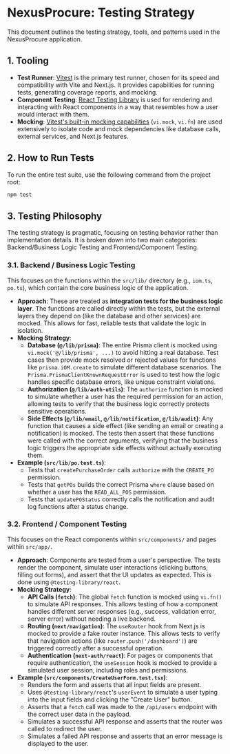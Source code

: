 # NexusProcure: Testing Strategy

This document outlines the testing strategy, tools, and patterns used in the NexusProcure application.

## 1. Tooling

*   **Test Runner**: [Vitest](https://vitest.dev/) is the primary test runner, chosen for its speed and compatibility with Vite and Next.js. It provides capabilities for running tests, generating coverage reports, and mocking.
*   **Component Testing**: [React Testing Library](https://testing-library.com/docs/react-testing-library/intro/) is used for rendering and interacting with React components in a way that resembles how a user would interact with them.
*   **Mocking**: [Vitest's built-in mocking capabilities](https://vitest.dev/guide/mocking.html) (`vi.mock`, `vi.fn`) are used extensively to isolate code and mock dependencies like database calls, external services, and Next.js features.

## 2. How to Run Tests

To run the entire test suite, use the following command from the project root:

```bash
npm test
```

## 3. Testing Philosophy

The testing strategy is pragmatic, focusing on testing behavior rather than implementation details. It is broken down into two main categories: Backend/Business Logic Testing and Frontend/Component Testing.

### 3.1. Backend / Business Logic Testing

This focuses on the functions within the `src/lib/` directory (e.g., `iom.ts`, `po.ts`), which contain the core business logic of the application.

*   **Approach**: These are treated as **integration tests for the business logic layer**. The functions are called directly within the tests, but the external layers they depend on (like the database and other services) are mocked. This allows for fast, reliable tests that validate the logic in isolation.
*   **Mocking Strategy**:
    *   **Database (`@/lib/prisma`)**: The entire Prisma client is mocked using `vi.mock('@/lib/prisma', ...)` to avoid hitting a real database. Test cases then provide mock resolved or rejected values for functions like `prisma.iOM.create` to simulate different database scenarios. The `Prisma.PrismaClientKnownRequestError` is used to test how the logic handles specific database errors, like unique constraint violations.
    *   **Authorization (`@/lib/auth-utils`)**: The `authorize` function is mocked to simulate whether a user has the required permission for an action, allowing tests to verify that the business logic correctly protects sensitive operations.
    *   **Side Effects (`@/lib/email`, `@/lib/notification`, `@/lib/audit`)**: Any function that causes a side effect (like sending an email or creating a notification) is mocked. The tests then assert that these functions were called with the correct arguments, verifying that the business logic triggers the appropriate side effects without actually executing them.
*   **Example (`src/lib/po.test.ts`)**:
    *   Tests that `createPurchaseOrder` calls `authorize` with the `CREATE_PO` permission.
    *   Tests that `getPOs` builds the correct Prisma `where` clause based on whether a user has the `READ_ALL_POS` permission.
    *   Tests that `updatePOStatus` correctly calls the notification and audit log functions after a status change.

### 3.2. Frontend / Component Testing

This focuses on the React components within `src/components/` and pages within `src/app/`.

*   **Approach**: Components are tested from a user's perspective. The tests render the component, simulate user interactions (clicking buttons, filling out forms), and assert that the UI updates as expected. This is done using `@testing-library/react`.
*   **Mocking Strategy**:
    *   **API Calls (`fetch`)**: The global `fetch` function is mocked using `vi.fn()` to simulate API responses. This allows testing of how a component handles different server responses (e.g., success, validation error, server error) without needing a live backend.
    *   **Routing (`next/navigation`)**: The `useRouter` hook from Next.js is mocked to provide a fake router instance. This allows tests to verify that navigation actions (like `router.push('/dashboard')`) are triggered correctly after a successful operation.
    *   **Authentication (`next-auth/react`)**: For pages or components that require authentication, the `useSession` hook is mocked to provide a simulated user session, including roles and permissions.
*   **Example (`src/components/CreateUserForm.test.tsx`)**:
    *   Renders the form and asserts that all input fields are present.
    *   Uses `@testing-library/react`'s `userEvent` to simulate a user typing into the input fields and clicking the "Create User" button.
    *   Asserts that a `fetch` call was made to the `/api/users` endpoint with the correct user data in the payload.
    *   Simulates a successful API response and asserts that the router was called to redirect the user.
    *   Simulates a failed API response and asserts that an error message is displayed to the user.